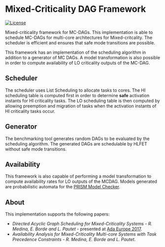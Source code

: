 Mixed-Criticality DAG Framework
====

[![License](http://img.shields.io/badge/license-APACHE2-blue.svg)](LICENSE)

Mixed-criticality framework for MC-DAGs. This implementation is able to schedule MC-DAGs for multi-core architectures for Mixed-critcality. The scheduler is efficient and ensures that safe mode transitions are possible.

This framework has an implementation of the scheduling algorithm in addition to a generator of MC DAGs. A model transformation is also possible in order to compute availability of LO criticality outputs of the MC-DAG.

## Scheduler

The scheduler uses List Scheduling to allocate tasks to cores. The HI scheduling table is computed first in order to determine **safe** activation instants for HI criticality tasks. The LO scheduling table is then computed by allowing preemption and migration of tasks when the activation instants of HI criticality tasks occur.

## Generator

The benchmarking tool generates random DAGs to be evaluated by the scheduling algorithm. The generated DAGs are schedulable by HLFET without safe mode transitions.

## Availability

This framework is also capable of performing a model transformation to compute availability rates for LO outputs of the MCDAG. Models generated are probabilistic automata for the [PRISM Model Checker](http://www.prismmodelchecker.org/).

## About

This implementation supports the following papers:
* *Directed Acyclic Graph Scheduling for Mixed-Criticality Systems - R. Medina, E. Borde and L. Pautet* - presented at [Ada Europe 2017](https://www.auto.tuwien.ac.at/~blieb/AE2017/).
* *Availability Analysis for Mixed-Criticality Multi-core Systems with Task Precedence Constraints  - R. Medina, E. Borde and L. Pautet*.
